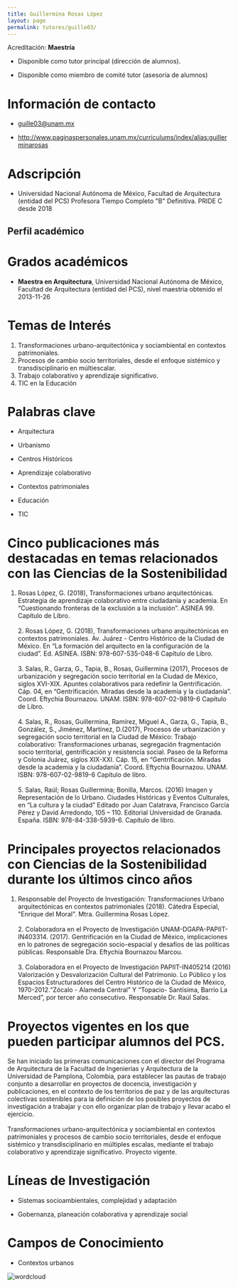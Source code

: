 ```yaml
---
title: Guillermina Rosas López
layout: page
permalink: tutores/guille03/
---
```


Acreditación: **Maestría**


 - Disponible como tutor principal (dirección de alumnos).


 - Disponible como miembro de comité tutor (asesoría de alumnos)





# Información de contacto

 - <guille03@unam.mx>


 - <a href="http://www.paginaspersonales.unam.mx/curriculums/index/alias:guillerminarosas" rel="nofollow">http://www.paginaspersonales.unam.mx/curriculums/index/alias:guillerminarosas</a>




# Adscripción


 - Universidad Nacional Autónoma de México, Facultad de Arquitectura (entidad del PCS)    Profesora Tiempo Completo &quot;B&quot; Definitiva. PRIDE C desde 2018
 





## Perfil académico


# Grados académicos


 - **Maestra en Arquitectura**, Universidad Nacional Autónoma de México, Facultad de Arquitectura (entidad del PCS), nivel maestria obtenido el 2013-11-26




# Temas de Interés

1. Transformaciones urbano-arquitectónica y sociambiental en contextos patrimoniales. 
2. Procesos de cambio socio territoriales, desde el enfoque sistémico y transdisciplinario en múltiescalar.
3. Trabajo colaborativo y aprendizaje significativo.
4. TIC en la Educación



# Palabras clave


 - Arquitectura

 - Urbanismo

 - Centros Históricos

 - Aprendizaje colaborativo

 - Contextos patrimoniales

 - Educación

 - TIC




# Cinco publicaciones más destacadas en temas relacionados con las Ciencias de la Sostenibilidad

1. Rosas López, G. (2018), Transformaciones urbano arquitectónicas. Estrategia de aprendizaje colaborativo entre ciudadanía y academia. En “Cuestionando fronteras de la exclusión a la inclusión”.  ASINEA 99.  Capítulo de Libro.<br /><br />2. Rosas López, G. (2018), Transformaciones urbano arquitectónicas en contextos patrimoniales. Av. Juárez - Centro Histórico de la Ciudad de México. En “La formación del arquitecto en la configuración de la ciudad”.  Ed. ASINEA. ISBN: 978-607-535-048-6 Capítulo de Libro.<br /><br />3. Salas, R., Garza, G., Tapia, B., Rosas, Guillermina (2017), Procesos de urbanización y segregación socio territorial en la Ciudad de México, siglos XVI-XIX. Apuntes colaborativos para redefinir la Gentrificación. Cáp. 04, en “Gentrificación. Miradas desde la academia y la ciudadanía”.  Coord. Eftychia Bournazou. UNAM.   ISBN: 978-607-02-9819-6 Capítulo de Libro.<br /><br />4. Salas, R., Rosas, Guillermina, Ramírez, Miguel A., Garza, G., Tapia, B., González, S., Jiménez, Martínez, D.(2017), Procesos de urbanización y segregación socio territorial en la Ciudad de México: Trabajo colaborativo: Transformaciones urbanas, segregación fragmentación socio territorial, gentrificación y resistencia social. Paseo de la Reforma y Colonia Juárez, siglos XIX-XXI. Cáp. 15, en “Gentrificación. Miradas desde la academia y la ciudadanía”. Coord. Eftychia Bournazou. UNAM.  ISBN: 978-607-02-9819-6 Capítulo de libro.<br /><br />5. Salas, Raúl; Rosas Guillermina; Bonilla, Marcos. (2016) Imagen y Representación de lo Urbano. Ciudades Históricas y Eventos Culturales,  en “La cultura y la ciudad”  Editado por Juan Calatrava, Francisco García Pérez y  David Arredondo, 105 – 110. Editorial Universidad de Granada. España. ISBN: 978-84-338-5939-6. Capítulo de libro.




# Principales proyectos relacionados con Ciencias de la Sostenibilidad durante los últimos cinco años

1. Responsable del  Proyecto de Investigación: Transformaciones Urbano arquitectónicas en contextos patrimoniales (2018). Cátedra Especial, &quot;Enrique del Moral&quot;. Mtra. Guillermina Rosas López. <br /><br />2. Colaboradora en el Proyecto de Investigación UNAM-DGAPA-PAPIIT-IN403314. (2017). Gentrificación en la Ciudad de México, implicaciones en lo patrones de segregación socio-espacial y desafíos de las políticas públicas. Responsable Dra. Eftychia Bournazou Marcou.<br /><br />3. Colaboradora en el Proyecto de Investigación PAPIIT-IN405214 (2016) Valorización y Desvalorización Cultural del Patrimonio. Lo Público y los Espacios  Estructuradores del Centro Histórico de la Ciudad de México, 1970-2012.“Zócalo - Alameda Central” Y “Topacio- Santísima, Barrio La Merced”, por tercer año consecutivo. Responsable Dr. Raúl Salas.<br />




# Proyectos vigentes en los que pueden participar alumnos del PCS.

Se han iniciado las primeras comunicaciones con el director del Programa de Arquitectura de la Facultad de Ingenierías y Arquitectura de la Universidad de Pamplona, Colombia, para establecer las pautas de trabajo conjunto a desarrollar en proyectos de docencia, investigación y publicaciones, en el contexto de los territorios de paz y de las arquitecturas colectivas sostenibles para la definición de los posibles proyectos de investigación a trabajar y con ello organizar plan de trabajo y llevar acabo el ejercicio. <br /><br />Transformaciones urbano-arquitectónica y sociambiental en contextos patrimoniales y procesos de cambio socio territoriales, desde el enfoque sistémico y transdisciplinario en múltiples escalas, mediante el trabajo colaborativo y aprendizaje significativo. Proyecto vigente.




# Líneas de Investigación


 - Sistemas socioambientales, complejidad y adaptación

 - Gobernanza, planeación colaborativa y aprendizaje social





# Campos de Conocimiento

 - Contextos urbanos



![wordcloud](https://sostenibilidad.posgrado.unam.mx/media/perfil-academico/136/wordcloud.png)
